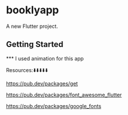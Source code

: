 # booklyapp

A new Flutter project.

## Getting Started

*** I used animation for this app


Resources:⬇️⬇️⬇️⬇️⬇️

https://pub.dev/packages/get

https://pub.dev/packages/font_awesome_flutter

https://pub.dev/packages/google_fonts
